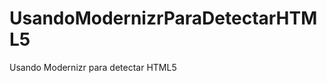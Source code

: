 UsandoModernizrParaDetectarHTML5
================================

Usando Modernizr para detectar HTML5
